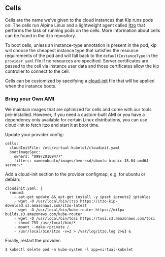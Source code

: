 ## Cells

Cells are the name we’ve given to the cloud instances that Kip runs pods on.  The cells run Alpine Linux and a lightweight agent called [Itzo](https://github.com/elotl/itzo) that performs the task of running pods on the cells.  More information about cells can be found in the itzo repository.

To boot cells, unless an instance-type annotation is present in the pod, kip will choose the cheapest instance type that satisfies the resource requirements of the pod and will fall back to the `defaultInstanceType` in the `provider.yaml` file if no resources are specified.  Server certificates are passed to the cell via instance user data and those certificates allow the kip controller to connect to the cell.

Cells can be customized by specifying a [cloud-init](cloud-init.md) file that will be applied when the instance boots.

### Bring your Own AMI

We maintain images that are optimized for cells and come with our tools pre-installed. However, if you need a custom-built AMI or you have a dependency only available for certain Linux distributions, you can use cloud-init to fetch itzo and start it at boot time.

Update your provider config:

    cells:
      cloudInitFile: /etc/virtual-kubelet/cloudinit.yaml
      bootImageSpec:
        owners: "099720109477"
        filters: name=ubuntu/images/hvm-ssd/ubuntu-bionic-18.04-amd64-server-*

Add a cloud-init section to the provider configmap, e.g. for ubuntu or debian:

    cloudinit.yaml: |
      runcmd:
        - apt-get update && apt-get install -y ipset iproute2 iptables
        - wget -O /usr/local/bin/itzo https://itzo-kip-download.s3.amazonaws.com/itzo-latest
        - wget -O /usr/local/bin/kube-router https://milpa-builds.s3.amazonaws.com/kube-router
        - wget -O /usr/local/bin/tosi https://tosi.s3.amazonaws.com/tosi
        - chmod 755 /usr/local/bin/*
        - mount --make-rprivate /
        - /usr/local/bin/itzo -v=2 > /var/log/itzo.log 2>&1 &

Finally, restart the provider:

    $ kubectl delete pod -n kube-system -l app=virtual-kubelet
